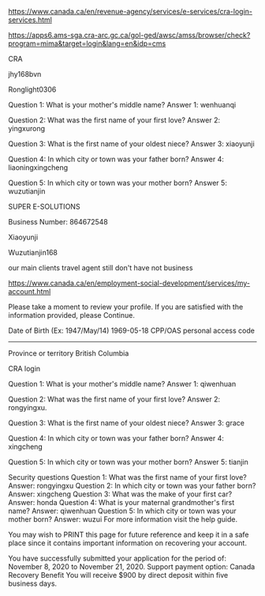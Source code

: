 https://www.canada.ca/en/revenue-agency/services/e-services/cra-login-services.html





https://apps6.ams-sga.cra-arc.gc.ca/gol-ged/awsc/amss/browser/check?program=mima&target=login&lang=en&idp=cms

CRA

jhy168bvn 

Ronglight0306


Question 1: What is your mother's middle name?
Answer 1: wenhuanqi

Question 2: What was the first name of your first love?
Answer 2: yingxurong

Question 3: What is the first name of your oldest niece?
Answer 3: xiaoyunji

Question 4: In which city or town was your father born?
Answer 4: liaoningxingcheng

Question 5: In which city or town was your mother born?
Answer 5: wuzutianjin

SUPER E-SOLUTIONS

Business Number: 864672548



Xiaoyunji

Wuzutianjin168







our main clients travel agent still don't have not business

https://www.canada.ca/en/employment-social-development/services/my-account.html



Please take a moment to review your profile. If you are satisfied with the information provided, please Continue.

Date of Birth (Ex: 1947/May/14)
1969-05-18
CPP/OAS personal access code
****
Province or territory
British Columbia


CRA login 




Question 1: What is your mother's middle name?
Answer 1: qiwenhuan

Question 2: What was the first name of your first love?
Answer 2: rongyingxu.

Question 3: What is the first name of your oldest niece?
Answer 3: grace

Question 4: In which city or town was your father born?
Answer 4: xingcheng

Question 5: In which city or town was your mother born?
Answer 5: tianjin  

Security questions
Question 1: What was the first name of your first love?
Answer: rongyingxu
Question 2: In which city or town was your father born?
Answer: xingcheng
Question 3: What was the make of your first car?
Answer: honda
Question 4: What is your maternal grandmother's first name?
Answer: qiwenhuan
Question 5: In which city or town was your mother born?
Answer: wuzui
For more information visit the help guide.

You may wish to PRINT this page for future reference and keep it in a safe place since it contains important information on recovering your account.



You have successfully submitted your application for the period of:
November 8, 2020 to November 21, 2020.
Support payment option:
Canada Recovery Benefit
You will receive $900 by direct deposit within five business days.  



